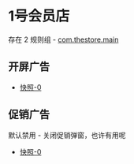 # 1号会员店

存在 2 规则组 - [com.thestore.main](/src/apps/com.thestore.main.ts)

## 开屏广告

- [快照-0](https://gkd-kit.gitee.io/import/13163668)

## 促销广告

默认禁用 - 关闭促销弹窗，也许有用呢

- [快照-0](https://gkd-kit.gitee.io/import/13163686)
